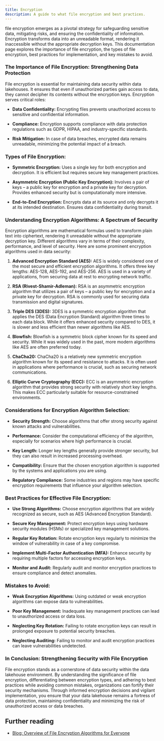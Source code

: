 ```yaml
---
title: Encryption
description: A guide to what file encryption and best practices.
---
```


 file encryption emerges as a pivotal strategy for safeguarding sensitive data, mitigating risks, and ensuring the confidentiality of information. Encryption transforms data into an unreadable format, rendering it inaccessible without the appropriate decryption keys. This documentation page explores the importance of file encryption, the types of file encryption, best practices for implementation, and key mistakes to avoid.

### The Importance of File Encryption: Strengthening Data Protection

File encryption is essential for maintaining data security within data lakehouses. It ensures that even if unauthorized parties gain access to data, they cannot decipher its contents without the encryption keys. Encryption serves critical roles:

- **Data Confidentiality:** Encrypting files prevents unauthorized access to sensitive and confidential information.

- **Compliance:** Encryption supports compliance with data protection regulations such as GDPR, HIPAA, and industry-specific standards.

- **Risk Mitigation:** In case of data breaches, encrypted data remains unreadable, minimizing the potential impact of a breach.

### Types of File Encryption:

- **Symmetric Encryption:** Uses a single key for both encryption and decryption. It is efficient but requires secure key management practices.

- **Asymmetric Encryption (Public Key Encryption):** Involves a pair of keys – a public key for encryption and a private key for decryption. Provides enhanced security but is computationally more intensive.

- **End-to-End Encryption:** Encrypts data at its source and only decrypts it at its intended destination. Ensures data confidentiality during transit.

### Understanding Encryption Algorithms: A Spectrum of Security

Encryption algorithms are mathematical formulas used to transform plain text into ciphertext, rendering it unreadable without the appropriate decryption key. Different algorithms vary in terms of their complexity, performance, and level of security. Here are some prominent encryption algorithms used in data security:

1. **Advanced Encryption Standard (AES):** AES is widely considered one of the most secure and efficient encryption algorithms. It offers three key lengths: AES-128, AES-192, and AES-256. AES is used in a variety of applications, from securing data at rest to encrypting network traffic.

2. **RSA (Rivest-Shamir-Adleman):** RSA is an asymmetric encryption algorithm that utilizes a pair of keys – a public key for encryption and a private key for decryption. RSA is commonly used for securing data transmission and digital signatures.

3. **Triple DES (3DES):** 3DES is a symmetric encryption algorithm that applies the DES (Data Encryption Standard) algorithm three times to each data block. While it offers enhanced security compared to DES, it is slower and less efficient than newer algorithms like AES.

4. **Blowfish:** Blowfish is a symmetric block cipher known for its speed and security. While it was widely used in the past, more modern algorithms like AES are often preferred today.

5. **ChaCha20:** ChaCha20 is a relatively new symmetric encryption algorithm known for its speed and resistance to attacks. It is often used in applications where performance is crucial, such as securing network communications.

6. **Elliptic Curve Cryptography (ECC):** ECC is an asymmetric encryption algorithm that provides strong security with relatively short key lengths. This makes ECC particularly suitable for resource-constrained environments.

### Considerations for Encryption Algorithm Selection:

- **Security Strength:** Choose algorithms that offer strong security against known attacks and vulnerabilities.

- **Performance:** Consider the computational efficiency of the algorithm, especially for scenarios where high performance is crucial.

- **Key Length:** Longer key lengths generally provide stronger security, but they can also result in increased processing overhead.

- **Compatibility:** Ensure that the chosen encryption algorithm is supported by the systems and applications you are using.

- **Regulatory Compliance:** Some industries and regions may have specific encryption requirements that influence your algorithm selection.

### Best Practices for Effective File Encryption:

- **Use Strong Algorithms:** Choose encryption algorithms that are widely recognized as secure, such as AES (Advanced Encryption Standard).

- **Secure Key Management:** Protect encryption keys using hardware security modules (HSMs) or specialized key management solutions.

- **Regular Key Rotation:** Rotate encryption keys regularly to minimize the window of vulnerability in case of a key compromise.

- **Implement Multi-Factor Authentication (MFA):** Enhance security by requiring multiple factors for accessing encryption keys.

- **Monitor and Audit:** Regularly audit and monitor encryption practices to ensure compliance and detect anomalies.

### Mistakes to Avoid:

- **Weak Encryption Algorithms:** Using outdated or weak encryption algorithms can expose data to vulnerabilities.

- **Poor Key Management:** Inadequate key management practices can lead to unauthorized access or data loss.

- **Neglecting Key Rotation:** Failing to rotate encryption keys can result in prolonged exposure to potential security breaches.

- **Neglecting Auditing:** Failing to monitor and audit encryption practices can leave vulnerabilities undetected.

### In Conclusion: Strengthening Security with File Encryption

File encryption stands as a cornerstone of data security within the data lakehouse environment. By understanding the significance of file encryption, differentiating between encryption types, and adhering to best practices while avoiding common mistakes, organizations can fortify their security mechanisms. Through informed encryption decisions and vigilant implementation, you ensure that your data lakehouse remains a fortress of data protection, maintaining confidentiality and minimizing the risk of unauthorized access or data breaches.

## Further reading

- [Blog: Overview of File Encryption Algorithms for Everyone](https://dev.to/alexmercedcoder/overview-of-file-encryption-algorithms-for-everyone-49ok)
